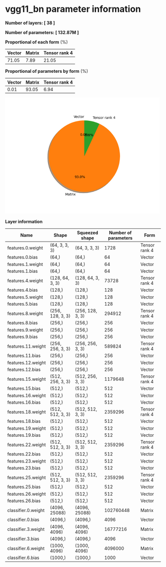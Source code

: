 # vgg11_bn parameter information

**Number of layers: [ 38 ]**

**Number of parameters: [ 132.87M ]**

**Proportional of each form** (%)

| Vector | Matrix | Tensor rank 4 | 
|  --- | --- | --- |
| 71.05 | 7.89 | 21.05 | 

**Proportional of parameters by form** (%)


| Vector | Matrix | Tensor rank 4 | 
|  --- | --- | --- |
| 0.01 | 93.05 | 6.94 | 

<img src="../figs/vgg11_bn_pie_chart.png" alt="pie_chart" width="500"/>

**Layer information**


| Name | Shape | Squeezed shape | Number of parameters | Form |
| --- | --- | --- | --- | --- |
| features.0.weight | (64, 3, 3, 3) | (64, 3, 3, 3) | 1728 | Tensor rank 4 |
| features.0.bias | (64,) | (64,) | 64 | Vector |
| features.1.weight | (64,) | (64,) | 64 | Vector |
| features.1.bias | (64,) | (64,) | 64 | Vector |
| features.4.weight | (128, 64, 3, 3) | (128, 64, 3, 3) | 73728 | Tensor rank 4 |
| features.4.bias | (128,) | (128,) | 128 | Vector |
| features.5.weight | (128,) | (128,) | 128 | Vector |
| features.5.bias | (128,) | (128,) | 128 | Vector |
| features.8.weight | (256, 128, 3, 3) | (256, 128, 3, 3) | 294912 | Tensor rank 4 |
| features.8.bias | (256,) | (256,) | 256 | Vector |
| features.9.weight | (256,) | (256,) | 256 | Vector |
| features.9.bias | (256,) | (256,) | 256 | Vector |
| features.11.weight | (256, 256, 3, 3) | (256, 256, 3, 3) | 589824 | Tensor rank 4 |
| features.11.bias | (256,) | (256,) | 256 | Vector |
| features.12.weight | (256,) | (256,) | 256 | Vector |
| features.12.bias | (256,) | (256,) | 256 | Vector |
| features.15.weight | (512, 256, 3, 3) | (512, 256, 3, 3) | 1179648 | Tensor rank 4 |
| features.15.bias | (512,) | (512,) | 512 | Vector |
| features.16.weight | (512,) | (512,) | 512 | Vector |
| features.16.bias | (512,) | (512,) | 512 | Vector |
| features.18.weight | (512, 512, 3, 3) | (512, 512, 3, 3) | 2359296 | Tensor rank 4 |
| features.18.bias | (512,) | (512,) | 512 | Vector |
| features.19.weight | (512,) | (512,) | 512 | Vector |
| features.19.bias | (512,) | (512,) | 512 | Vector |
| features.22.weight | (512, 512, 3, 3) | (512, 512, 3, 3) | 2359296 | Tensor rank 4 |
| features.22.bias | (512,) | (512,) | 512 | Vector |
| features.23.weight | (512,) | (512,) | 512 | Vector |
| features.23.bias | (512,) | (512,) | 512 | Vector |
| features.25.weight | (512, 512, 3, 3) | (512, 512, 3, 3) | 2359296 | Tensor rank 4 |
| features.25.bias | (512,) | (512,) | 512 | Vector |
| features.26.weight | (512,) | (512,) | 512 | Vector |
| features.26.bias | (512,) | (512,) | 512 | Vector |
| classifier.0.weight | (4096, 25088) | (4096, 25088) | 102760448 | Matrix |
| classifier.0.bias | (4096,) | (4096,) | 4096 | Vector |
| classifier.3.weight | (4096, 4096) | (4096, 4096) | 16777216 | Matrix |
| classifier.3.bias | (4096,) | (4096,) | 4096 | Vector |
| classifier.6.weight | (1000, 4096) | (1000, 4096) | 4096000 | Matrix |
| classifier.6.bias | (1000,) | (1000,) | 1000 | Vector |

